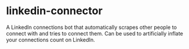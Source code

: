 # linkedin-connector
A LinkedIn connections bot that automatically scrapes other people to connect with and tries to connect them. Can be used to artificially inflate your connections count on LinkedIn.
